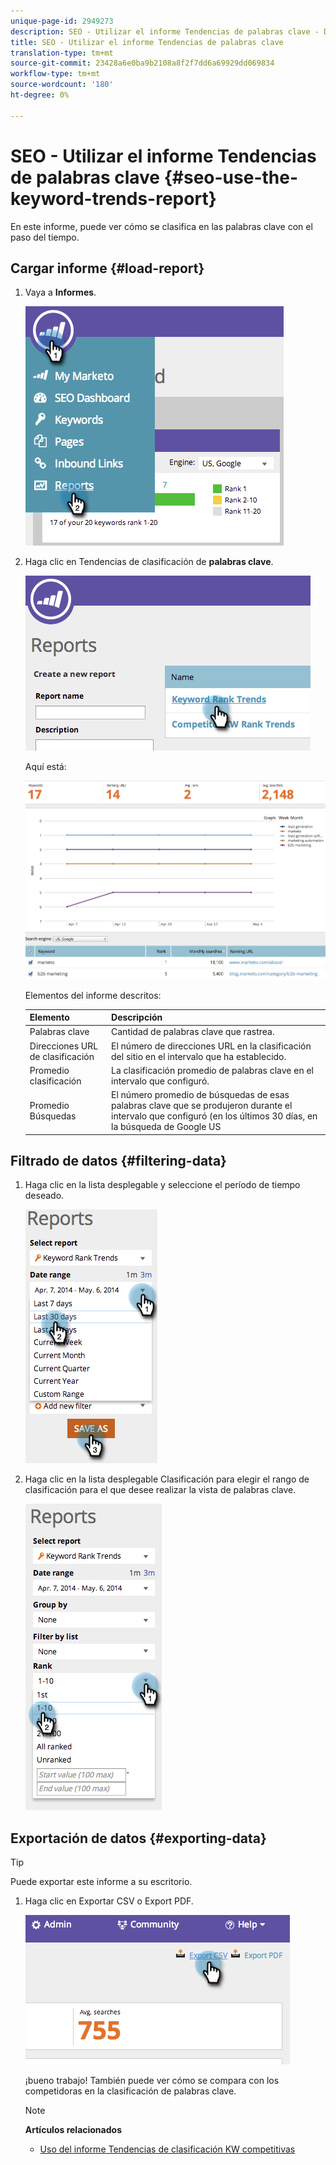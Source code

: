 ```yaml
---
unique-page-id: 2949273
description: SEO - Utilizar el informe Tendencias de palabras clave - Documentos de marketing - Documentación del producto
title: SEO - Utilizar el informe Tendencias de palabras clave
translation-type: tm+mt
source-git-commit: 23428a6e0ba9b2108a8f2f7dd6a69929dd069834
workflow-type: tm+mt
source-wordcount: '180'
ht-degree: 0%

---
```



# SEO - Utilizar el informe Tendencias de palabras clave {#seo-use-the-keyword-trends-report}

En este informe, puede ver cómo se clasifica en las palabras clave con el paso del tiempo.

## Cargar informe {#load-report}

1. Vaya a **Informes**.

   ![](assets/image2014-9-18-14-3a12-3a18.png)

1. Haga clic en Tendencias de clasificación de **palabras clave**.

   ![](assets/image2014-9-18-14-3a13-3a14.png)

   Aquí está:

   ![](assets/image2014-9-18-14-3a13-3a22.png)

   Elementos del informe descritos:

   | Elemento | Descripción |
   |---|---|
   | Palabras clave | Cantidad de palabras clave que rastrea. |
   | Direcciones URL de clasificación | El número de direcciones URL en la clasificación del sitio en el intervalo que ha establecido. |
   | Promedio clasificación | La clasificación promedio de palabras clave en el intervalo que configuró. |
   | Promedio Búsquedas | El número promedio de búsquedas de esas palabras clave que se produjeron durante el intervalo que configuró (en los últimos 30 días, en la búsqueda de Google US |

## Filtrado de datos {#filtering-data}

1. Haga clic en la lista desplegable y seleccione el período de tiempo deseado.

   ![](assets/image2014-9-18-14-3a13-3a40.png)

1. Haga clic en la lista desplegable Clasificación para elegir el rango de clasificación para el que desee realizar la vista de palabras clave.

   ![](assets/image2014-9-18-14-3a13-3a57.png)

## Exportación de datos  {#exporting-data}

>[!TIP]
>
>Puede exportar este informe a su escritorio.

1. Haga clic en Exportar CSV o Export PDF.

   ![](assets/image2014-9-18-14-3a14-3a46.png)

   ¡bueno trabajo! También puede ver cómo se compara con los competidoras en la clasificación de palabras clave.

   >[!NOTE]
   >
   >**Artículos relacionados**
   >
   >    
   >    
   >    * [Uso del informe Tendencias de clasificación KW competitivas](seo-use-the-competitor-kw-trends-report.md)


